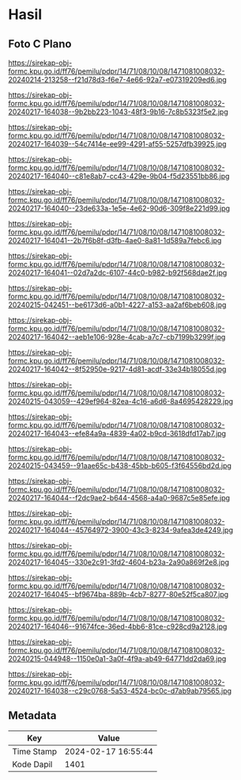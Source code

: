 # Hasil

## Foto C Plano

https://sirekap-obj-formc.kpu.go.id/ff76/pemilu/pdpr/14/71/08/10/08/1471081008032-20240214-213258--f21d78d3-f6e7-4e66-92a7-e07319209ed6.jpg

https://sirekap-obj-formc.kpu.go.id/ff76/pemilu/pdpr/14/71/08/10/08/1471081008032-20240217-164038--9b2bb223-1043-48f3-9b16-7c8b5323f5e2.jpg

https://sirekap-obj-formc.kpu.go.id/ff76/pemilu/pdpr/14/71/08/10/08/1471081008032-20240217-164039--54c7414e-ee99-4291-af55-5257dfb39925.jpg

https://sirekap-obj-formc.kpu.go.id/ff76/pemilu/pdpr/14/71/08/10/08/1471081008032-20240217-164040--c81e8ab7-cc43-429e-9b04-f5d23551bb86.jpg

https://sirekap-obj-formc.kpu.go.id/ff76/pemilu/pdpr/14/71/08/10/08/1471081008032-20240217-164040--23de633a-1e5e-4e62-90d6-309f8e221d99.jpg

https://sirekap-obj-formc.kpu.go.id/ff76/pemilu/pdpr/14/71/08/10/08/1471081008032-20240217-164041--2b7f6b8f-d3fb-4ae0-8a81-1d589a7febc6.jpg

https://sirekap-obj-formc.kpu.go.id/ff76/pemilu/pdpr/14/71/08/10/08/1471081008032-20240217-164041--02d7a2dc-6107-44c0-b982-b92f568dae2f.jpg

https://sirekap-obj-formc.kpu.go.id/ff76/pemilu/pdpr/14/71/08/10/08/1471081008032-20240215-042451--be6173d6-a0b1-4227-a153-aa2af6beb608.jpg

https://sirekap-obj-formc.kpu.go.id/ff76/pemilu/pdpr/14/71/08/10/08/1471081008032-20240217-164042--aeb1e106-928e-4cab-a7c7-cb7199b3299f.jpg

https://sirekap-obj-formc.kpu.go.id/ff76/pemilu/pdpr/14/71/08/10/08/1471081008032-20240217-164042--8f52950e-9217-4d81-acdf-33e34b18055d.jpg

https://sirekap-obj-formc.kpu.go.id/ff76/pemilu/pdpr/14/71/08/10/08/1471081008032-20240215-043059--429ef964-82ea-4c16-a6d6-8a4695428229.jpg

https://sirekap-obj-formc.kpu.go.id/ff76/pemilu/pdpr/14/71/08/10/08/1471081008032-20240217-164043--efe84a9a-4839-4a02-b9cd-3618dfd17ab7.jpg

https://sirekap-obj-formc.kpu.go.id/ff76/pemilu/pdpr/14/71/08/10/08/1471081008032-20240215-043459--91aae65c-b438-45bb-b605-f3f64556bd2d.jpg

https://sirekap-obj-formc.kpu.go.id/ff76/pemilu/pdpr/14/71/08/10/08/1471081008032-20240217-164044--f2dc9ae2-b644-4568-a4a0-9687c5e85efe.jpg

https://sirekap-obj-formc.kpu.go.id/ff76/pemilu/pdpr/14/71/08/10/08/1471081008032-20240217-164044--45764972-3900-43c3-8234-9afea3de4249.jpg

https://sirekap-obj-formc.kpu.go.id/ff76/pemilu/pdpr/14/71/08/10/08/1471081008032-20240217-164045--330e2c91-3fd2-4604-b23a-2a90a869f2e8.jpg

https://sirekap-obj-formc.kpu.go.id/ff76/pemilu/pdpr/14/71/08/10/08/1471081008032-20240217-164045--bf9674ba-889b-4cb7-8277-80e52f5ca807.jpg

https://sirekap-obj-formc.kpu.go.id/ff76/pemilu/pdpr/14/71/08/10/08/1471081008032-20240217-164046--91674fce-36ed-4bb6-81ce-c928cd9a2128.jpg

https://sirekap-obj-formc.kpu.go.id/ff76/pemilu/pdpr/14/71/08/10/08/1471081008032-20240215-044948--1150e0a1-3a0f-4f9a-ab49-64771dd2da69.jpg

https://sirekap-obj-formc.kpu.go.id/ff76/pemilu/pdpr/14/71/08/10/08/1471081008032-20240217-164038--c29c0768-5a53-4524-bc0c-d7ab9ab79565.jpg


## Metadata

| Key        | Value               |
| ---------- | ------------------- |
| Time Stamp | 2024-02-17 16:55:44 |
| Kode Dapil | 1401                |



